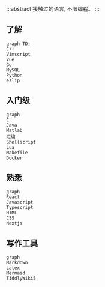 :::abstract
接触过的语言, 不限编程。
:::

## 了解

```mermaid dark
graph TD;
C++
Vimscript
Vue
Go
MySQL
Python
eslip
```

## 入门级

```mermaid forest
graph
C
Java
Matlab
汇编
Shellscript
Lua
Makefile
Docker
```


## 熟悉

```mermaid neutral
graph
React
Javascript
Typescript
HTML
CSS
Nextjs
```

## 写作工具

```mermaid
graph
Markdown
Latex
Mermaid
TiddlyWiki5
```